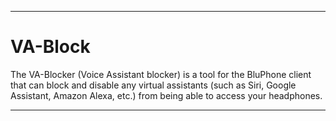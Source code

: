 
***

# VA-Block

The VA-Blocker (Voice Assistant blocker) is a tool for the BluPhone client that can block and disable any virtual assistants (such as Siri, Google Assistant, Amazon Alexa, etc.) from being able to access your headphones.

***
